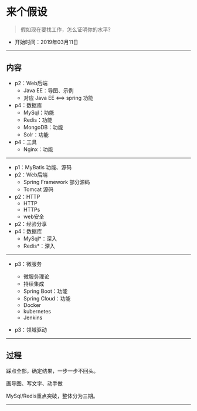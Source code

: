#   来个假设

>   假如现在要找工作，怎么证明你的水平?

-   开始时间：2019年03月11日

----

##  内容
-   p2：Web后端
    -   Java EE：导图、示例
    -   对应 Java EE <==> spring 功能
-   p4：数据库
    -   MySql：功能
    -   Redis：功能
    -   MongoDB：功能
    -   Solr：功能
-   p4：工具
    -   Nginx：功能

----

-   p1：MyBatis 功能、源码
-   p2：Web后端
    -   Spring Framework 部分源码
    -   Tomcat 源码
-   p2：HTTP
    -   HTTP
    -   HTTPs
    -   web安全
-   p2：经验分享
-   p4：数据库
    -   MySql*：深入
    -   Redis*：深入

----

-   p3：微服务
    -   微服务理论
    -   持续集成
    -   Spring Boot：功能
    -   Spring Cloud：功能
    -   Docker
    -   kubernetes
    -   Jenkins

-   p3：领域驱动

----

##  过程

踩点全部，确定结果，一步一步不回头。

画导图、写文字、动手做

MySql/Redis重点突破，整体分为三期。


----
